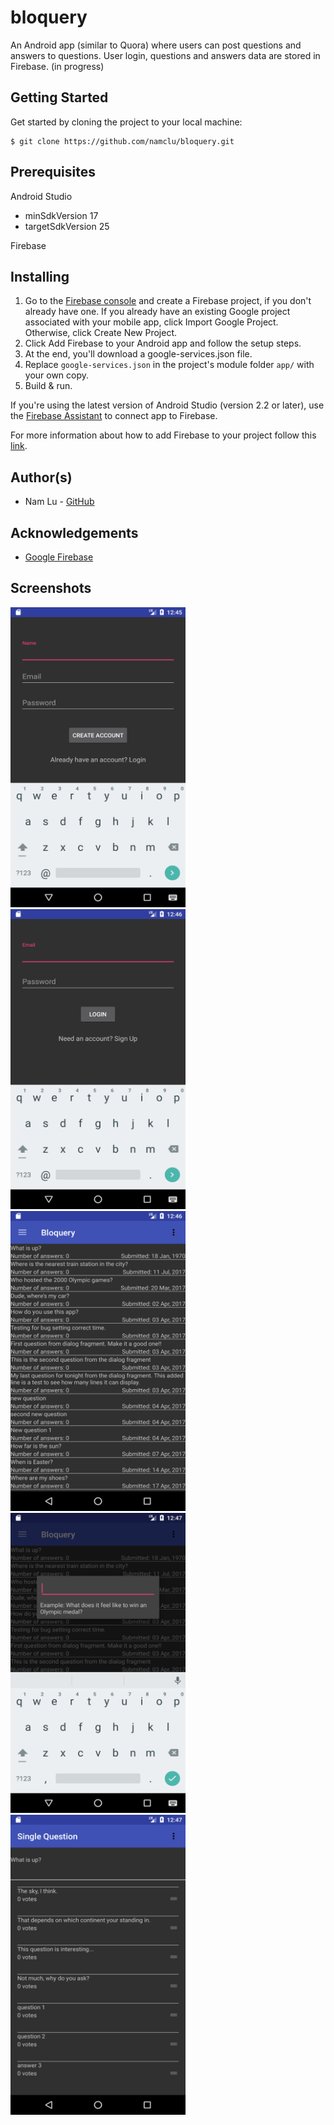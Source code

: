 # bloquery
An Android app (similar to Quora) where users can post questions and answers to questions. User login, questions and answers
data are stored in Firebase. (in progress)

## Getting Started

Get started by cloning the project to your local machine:

```
$ git clone https://github.com/namclu/bloquery.git
```

## Prerequisites

Android Studio
- minSdkVersion 17
- targetSdkVersion 25

Firebase

## Installing

1. Go to the [Firebase console](https://console.firebase.google.com/) and create a Firebase project, if you don't already have one. If you already have an existing Google project associated with your mobile app, click Import Google Project. Otherwise, click Create New Project.
2. Click Add Firebase to your Android app and follow the setup steps.
3. At the end, you'll download a google-services.json file.
4. Replace `google-services.json` in the project's module folder `app/` with your own copy.
5. Build & run.

If you're using the latest version of Android Studio (version 2.2 or later), use the [Firebase Assistant](https://developer.android.com/studio/write/firebase.html) to connect app to Firebase.

For more information about how to add Firebase to your project follow this [link](https://firebase.google.com/docs/android/setup).

## Author(s)

- Nam Lu - [GitHub](https://github.com/namclu)

## Acknowledgements

- [Google Firebase](https://console.firebase.google.com)

## Screenshots
<img src="/screenshots/sc_create_new_account.png" width="280" height="480"> <img src="/screenshots/sc_existing_user_login.png" width="280" height="480"> <img src="/screenshots/sc_questions_view.png" width="280" height="480"> <img src="/screenshots/sc_add_question_dialog.png" width="280" height="480"> <img src="/screenshots/sc_single_question_view.png" width="280" height="480">
